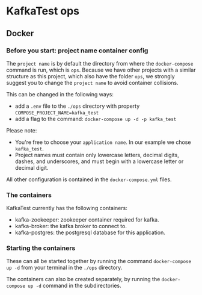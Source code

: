 # KafkaTest ops

## Docker

### Before you start: project name container config

The `project name` is by default the directory from where the `docker-compose` command is run,
which is `ops`. Because we have other projects with a similar structure as this project, which also
have the folder `ops`, we strongly suggest you to change the `project name` to avoid
container collisions.

This can be changed in the following ways:

- add a `.env` file to the `./ops` directory with property `COMPOSE_PROJECT_NAME=kafka_test`
- add a flag to the command: `docker-compose up -d -p kafka_test`

Please note:

- You're free to choose your `application name`. In our example we chose `kafka_test`.
- Project names must contain only lowercase letters, decimal digits, dashes, and underscores,
  and must begin with a lowercase letter or decimal digit.

All other configuration is contained in the `docker-compose.yml` files.

### The containers

KafkaTest currently has the following containers:

- kafka-zookeeper: zookeeper container required for kafka.
- kafka-broker: the kafka broker to connect to.
- kafka-postgres: the postgresql database for this application. 

### Starting the containers

These can all be started together by running the command `docker-compose up -d` from your terminal in the `./ops` directory.

The containers can also be created separately, by running the `docker-compose up -d` command in the subdirectories.

